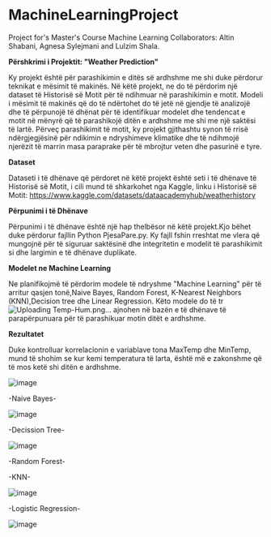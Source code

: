 # MachineLearningProject

Project for's Master's Course Machine Learning
Collaborators: Altin Shabani, Agnesa Sylejmani and Lulzim Shala. 

**Përshkrimi i Projektit: "Weather Prediction"**

Ky projekt është për parashikimin e ditës së ardhshme me shi duke përdorur teknikat e mësimit të makinës. Në këtë projekt, ne do të përdorim një dataset të Historisë së Motit për të ndihmuar në parashikimin e motit.
Modeli i mësimit të makinës që do të ndërtohet do të jetë në gjendje të analizojë dhe të përpunojë të dhënat për të identifikuar modelet dhe tendencat e motit në mënyrë që të parashikojë ditën e ardhshme me shi me një saktësi të lartë.
Përveç parashikimit të motit, ky projekt gjithashtu synon të rrisë ndërgjegjësinë për ndikimin e ndryshimeve klimatike dhe të ndihmojë njerëzit të marrin masa paraprake për të mbrojtur veten dhe pasurinë e tyre.

**Dataset**

Dataseti i të dhënave që përdoret në këtë projekt është seti i të dhënave të Historisë së Motit, i cili mund të shkarkohet nga Kaggle, linku i Historisë së Motit: https://www.kaggle.com/datasets/dataacademyhub/weatherhistory

**Përpunimi i të Dhënave**

Përpunimi i të dhënave është një hap thelbësor në këtë projekt.Kjo bëhet duke përdorur fajllin Python PjesaPare.py. Ky fajll fshin rreshtat me vlera që mungojnë për të siguruar saktësinë dhe integritetin e modelit të parashikimit si dhe largimin e të dhënave duplikate.

**Modelet ne Machine Learning**

Ne planifikojmë të përdorim  modele të ndryshme "Machine Learning" për të arritur qasjen tonë,Naive Bayes, Random Forest, K-Nearest Neighbors (KNN),Decision tree dhe Linear Regression. Këto modele do të tr![Uploading Temp-Hum.png…]()
ajnohen në bazën e të dhënave të parapërpunuara për të parashikuar motin ditët e ardhshme.

**Rezultatet**

Duke kontrolluar korrelacionin e variablave tona MaxTemp dhe MinTemp, mund të shohim se kur kemi temperatura të larta, është më e zakonshme që të mos ketë shi ditën e ardhshme.

![image](https://github.com/altinshabani/MachineLearningProject/assets/119792193/2ddeb3c8-860c-45bf-a921-130bc583224d)

-Naive Bayes-

![image](https://github.com/altinshabani/MachineLearningProject/assets/119792193/8b7c96ca-65ce-469c-aa16-29f8bb0c7801)

-Decission Tree-

![image](https://github.com/altinshabani/MachineLearningProject/assets/119792193/77a5bb71-5716-413b-bf83-c4b60563a3f8)



-Random Forest-




-KNN-

![image](https://github.com/altinshabani/MachineLearningProject/assets/119792193/6c65af3c-6115-4dcb-8614-0dc40ab7c710)


-Logistic Regression-

![image](https://github.com/altinshabani/MachineLearningProject/assets/119792193/b6f7d164-20c4-44fc-9d34-308c4e3f7046)




